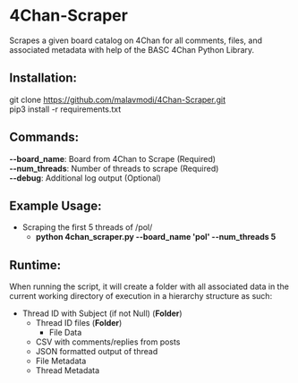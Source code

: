 # 4Chan-Scraper
Scrapes a given board catalog on 4Chan for all comments, files, and associated metadata with help of the BASC 4Chan Python Library.

Installation:
------------
git clone https://github.com/malavmodi/4Chan-Scraper.git <br/>
pip3 install -r requirements.txt <br/>

Commands:
---------
**--board_name**: Board from 4Chan to Scrape (Required)<br/>
**--num_threads**: Number of threads to scrape (Required)<br/>
**--debug**: Additional log output (Optional)<br/>

Example Usage:
--------------
* Scraping the first 5 threads of /pol/ <br/>
  * **python 4chan_scraper.py --board_name 'pol' --num_threads 5** <br/>

Runtime:
-------
When running the script, it will create a folder with all associated data in the current working directory of execution in a hierarchy structure as such:
          
* Thread ID with Subject (if not Null) (**Folder**) <br/>
  * Thread ID files (**Folder**)
    * File Data <br/>
  * CSV with comments/replies from posts <br/>
  * JSON formatted output of thread <br/>
  * File Metadata <br/>
  * Thread Metadata <br/>
              
              
              
